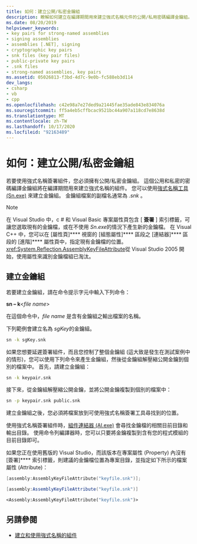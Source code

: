 ```yaml
---
title: 如何：建立公開/私密金鑰組
description: 瞭解如何建立在編譯期間用來建立強式名稱元件的公開/私用密碼編譯金鑰組。
ms.date: 08/20/2019
helpviewer_keywords:
- key pairs for strong-named assemblies
- signing assemblies
- assemblies [.NET], signing
- cryptographic key pairs
- snk files (key pair files)
- public-private key pairs
- .snk files
- strong-named assemblies, key pairs
ms.assetid: 05026813-f3bd-4d7c-9e0b-fc588eb3d114
dev_langs:
- csharp
- vb
- cpp
ms.openlocfilehash: c42e98a7e27ded9a21445fae35ade843e834076a
ms.sourcegitcommit: ff5a4eb5cffbcac9521bc44a907a118cd7e8638d
ms.translationtype: MT
ms.contentlocale: zh-TW
ms.lasthandoff: 10/17/2020
ms.locfileid: "92163489"
---
```

# <a name="how-to-create-a-public-private-key-pair"></a>如何：建立公開/私密金鑰組

若要使用強式名稱簽署組件，您必須擁有公開/私密金鑰組。 這個公用和私密的密碼編譯金鑰組將在編譯期間用來建立強式名稱的組件。 您可以使用[強式名稱工具 (Sn.exe)](../../framework/tools/sn-exe-strong-name-tool.md) 來建立金鑰組。 金鑰組檔案的副檔名通常為 *.snk* 。

> [!NOTE]
> 在 Visual Studio 中，c # 和 Visual Basic 專案屬性頁包含 [ **簽署** ] 索引標籤，可讓您選取現有的金鑰檔，或在不使用 *Sn.exe*的情況下產生新的金鑰檔。 在 Visual C++ 中，您可以在 [屬性頁]**** 視窗的 [組態屬性]**** 區段之 [連結器]**** 區段的 [進階]**** 屬性頁中，指定現有金鑰檔的位置。 <xref:System.Reflection.AssemblyKeyFileAttribute>從 Visual Studio 2005 開始，使用屬性來識別金鑰檔組已淘汰。

## <a name="create-a-key-pair"></a>建立金鑰組

若要建立金鑰組，請在命令提示字元中輸入下列命令：

**sn – k**\<*file name*>

在這個命令中，*file name* 是含有金鑰組之輸出檔案的名稱。

下列範例會建立名為 *sgKey*的金鑰組。

```cmd
sn -k sgKey.snk
```

如果您想要延遲簽署組件，而且您控制了整個金鑰組 (這大致是發生在測試案例中的情形)，您可以使用下列命令來產生金鑰組，然後從金鑰組解壓縮公開金鑰到個別的檔案中。 首先，請建立金鑰組：

```cmd
sn -k keypair.snk
```

接下來，從金鑰組解壓縮公開金鑰，並將公開金鑰複製到個別的檔案中：

```cmd
sn -p keypair.snk public.snk
```

建立金鑰組之後，您必須將檔案放到可使用強式名稱簽署工具尋找到的位置。

使用強式名稱簽署組件時，[組件連結器 (Al.exe)](../../framework/tools/al-exe-assembly-linker.md) 會尋找金鑰檔的相關目前目錄和輸出目錄。 使用命令列編譯器時，您可以只要將金鑰複製到含有您的程式模組的目前目錄即可。

如果您正在使用舊版的 Visual Studio，而該版本在專案屬性 (Property) 內沒有 [簽署]**** 索引標籤，則建議的金鑰檔位置為專案目錄，並指定如下所示的檔案屬性 (Attribute)：

```cpp
[assembly:AssemblyKeyFileAttribute("keyfile.snk")];
```

```csharp
[assembly:AssemblyKeyFileAttribute("keyfile.snk")]
```

```vb
<Assembly:AssemblyKeyFileAttribute("keyfile.snk")>
```

## <a name="see-also"></a>另請參閱

- [建立和使用強式名稱的組件](create-use-strong-named.md)
